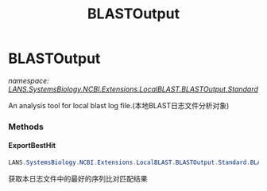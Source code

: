 ﻿---
title: BLASTOutput
---

# BLASTOutput
_namespace: [LANS.SystemsBiology.NCBI.Extensions.LocalBLAST.BLASTOutput.Standard](N-LANS.SystemsBiology.NCBI.Extensions.LocalBLAST.BLASTOutput.Standard.html)_

An analysis tool for local blast log file.(本地BLAST日志文件分析对象)

### Methods

#### ExportBestHit
```csharp
LANS.SystemsBiology.NCBI.Extensions.LocalBLAST.BLASTOutput.Standard.BLASTOutput.ExportBestHit(System.Double,System.Double)
```
获取本日志文件中的最好的序列比对匹配结果




